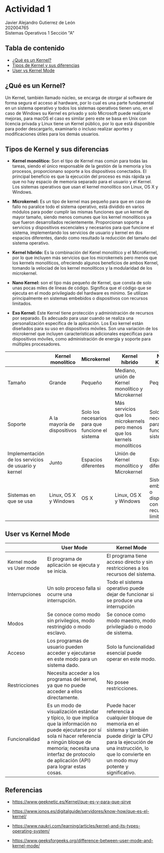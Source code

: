# Actividad 1
Javier Alejandro Gutierrez de León     
202004765                           
Sistemas Operativos 1 Sección "A"

## Tabla de contenido
- [¿Qué es un Kernel?](#¿Qué-es-un-Kernel?)
- [Tipos de Kernel y sus diferencias](#Tipos-de-Kernel-y-sus-diferencias)
- [User vs Kernel Mode](#User-vs-Kernel-Mode)

## ¿Qué es un Kernel?

Un Kernel, también llamado núcleo, se encarga de otorgar al software de forma segura el acceso al hardware, por lo cual es una parte fundamental en un sistema operativo y todos los sistemas operativos tienen uno, en el caso de Windows su Kernel es privado y solo Microsoft puede realizarle mejoras, para macOS el caso es similar pero este se basa en Unix con licencia privada y Linux tiene un Kernel público, por lo que está disponible para poder descargarlo, examinarlo o incluso realizar aportes y modificaciones útiles para los demás usuarios.

## Tipos de Kernel y sus diferencias

- **Kernel monolítico:** Son el tipo de Kernel mas común para todas las tareas, siendo el único responsable de la gestión de la memoria y los procesos, proporcionano soporte a los dispositivos conectados. El principal beneficio es que la ejecución del proceso es más rápida ya que no hay espacio de memoria separado para el usuario y el Kernel. Los sistemas operativos que usan el kernel monolítico son Linux, OS X y Windows.

- **Microkernel:** Es un tipo de kernel mas pequeño para que en caso de fallo no paralice todo el sistema operativo, está dividido en varios módulos para poder cumplir las mismas funciones que un kernel de mayor tamaño, siendo menos comunes que los kernel monolíticos ya que fueron desarrollados recientemente. Proporcionan soporte a servicios y dispositivos escenciales y necesarios para que funcione el sistema, implementando los servicios de usuario y kernel en dos espacios diferentes, dando como resultado la reducción del tamaño del sistema operativo.

- **Kernel híbrido:** Es la combinación del Kenel monolítico y el MicroKernel, por lo que incluyen más servicios que los microkernels pero menos que los kernels monolíticos, ofreciendo algunos beneficios de ambos Kernel, tomando la velociad de los kernel monolíticos y la modularidad de los microkernel.

- **Nano Kernel:** son el tipo más pequeño de Kernel, que consta de solo unas pocas miles de líneas de código. Significa que el código que se ejecuta en el modo privilegiado del hardware es mínimo. Se utilizan principalmente en sistemas embebidos o dispositivos con recursos limitados.

- **Exo Kernel:** Este Kernel tiene protección y administración de recursos por separado. Es adecuado para usar cuando se realiza una personalización específica de la aplicación. Los Exo kernel están diseñados para su uso en dispositivos móviles. Son una variación de los microkernel que incluyen características adicionales específicas para dispositivos móviles, como administración de energía y soporte para múltiples procesadores.


|                                                     | Kernel monolítico            | Microkernel                                      | Kernel híbrido                                                            | Nano Kernel                                              | Exo Kernel                                       |
|-----------------------------------------------------|------------------------------|--------------------------------------------------|---------------------------------------------------------------------------|----------------------------------------------------------|--------------------------------------------------|
| Tamaño                                              | Grande                       | Pequeño                                          | Mediano, unión de Kernel monolítico y Microkernel                         | Pequeño                                                  | Pequeño                                          |
| Soporte                                             | A la mayoría de dispositivos | Solo los necesarios para que funcione el sistema | Más servicios que los microkernels pero menos que los kernels monolíticos | Solo los necesarios para que funcione el sistema         | Solo los necesarios para que funcione el sistema |
| Implementación de los servicios de usuario y kernel | Junto                        | Espacios diferentes                              | Unión de Kernel monolítico y Microkernel                                  | Espacios diferentes                                      | Espacios diferentes                              |
| Sistemas en que se usa                              | Linux, OS X y Windows        | OS X                                             | Linux, OS X y Windows                                                     | Sistemas embebidos o dispositivos con recursos limitados | Dispositivos móviles                             |


## User vs Kernel Mode

|                          | User Mode                                                                                                                                                                                                                                        | Kernel Mode                                                                                                                                                                                         |
|--------------------------|--------------------------------------------------------------------------------------------------------------------------------------------------------------------------------------------------------------------------------------------------|-----------------------------------------------------------------------------------------------------------------------------------------------------------------------------------------------------|
| Kernel mode vs User mode | El programa de aplicación se ejecuta y se inicia.                                                                                                                                                                                                |                                                           El programa tiene acceso directo y sin restricciones a los recursos del sistema.                                                          |
| Interrupciones           | Un solo proceso falla si ocurre una interrupción.                                                                                                                                                                                                | Todo el sistema operativo puede dejar de funcionar si se produce una interrupción                                                                                                                   |
| Modos                    | Se conoce como modo sin privilegios, modo restringido o modo esclavo.                                                                                                                                                                            | Se conoce como modo maestro, modo privilegiado o modo de sistema.                                                                                                                                   |
| Acceso                   | Los programas de usuario pueden acceder y ejecutarse en este modo para un sistema dado.                                                                                                                                                          | Solo la funcionalidad esencial puede operar en este modo.                                                                                                                                           |
| Restricciones            | Necesita acceder a los programas del kernel, ya que no puede acceder a ellos directamente.                                                                                                                                                       | No posee restricciones.                                                                                                                                                                             |
| Funcionalidad            | Es un modo de visualización estándar y típico, lo que implica que la información no puede ejecutarse por sí sola ni hacer referencia a ningún bloque de memoria; necesita una interfaz de protocolo de aplicación (API) para lograr estas cosas. | Puede hacer referencia a cualquier bloque de memoria en el sistema y también puede dirigir la CPU para la ejecución de una instrucción, lo que lo convierte en un modo muy potente y significativo. |


## Referencias
- https://www.geeknetic.es/Kernel/que-es-y-para-que-sirve

- https://www.ionos.es/digitalguide/servidores/know-how/que-es-el-kernel/

- https://www.naukri.com/learning/articles/kernel-and-its-types-operating-system/

- https://www.geeksforgeeks.org/difference-between-user-mode-and-kernel-mode/